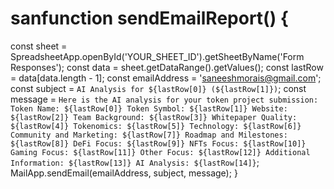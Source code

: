 # sanfunction sendEmailReport() {
  const sheet = SpreadsheetApp.openById('YOUR_SHEET_ID').getSheetByName('Form Responses');
  const data = sheet.getDataRange().getValues();
  const lastRow = data[data.length - 1];
  const emailAddress = 'saneeshmorais@gmail.com';
  const subject = `AI Analysis for ${lastRow[0]} (${lastRow[1]})`;
  const message = `
    Here is the AI analysis for your token project submission:
    Token Name: ${lastRow[0]}
    Token Symbol: ${lastRow[1]}
    Website: ${lastRow[2]}
    Team Background: ${lastRow[3]}
    Whitepaper Quality: ${lastRow[4]}
    Tokenomics: ${lastRow[5]}
    Technology: ${lastRow[6]}
    Community and Marketing: ${lastRow[7]}
    Roadmap and Milestones: ${lastRow[8]}
    DeFi Focus: ${lastRow[9]}
    NFTs Focus: ${lastRow[10]}
    Gaming Focus: ${lastRow[11]}
    Other Focus: ${lastRow[12]}
    Additional Information: ${lastRow[13]}
    AI Analysis:
    ${lastRow[14]}
  `;
  MailApp.sendEmail(emailAddress, subject, message);
}
